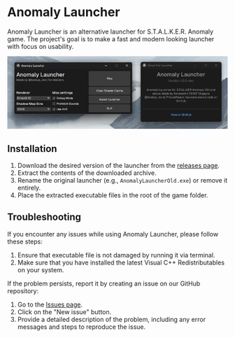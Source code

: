 # Anomaly Launcher

Anomaly Launcher is an alternative launcher for S.T.A.L.K.E.R. Anomaly game.
The project's goal is to make a fast and modern looking launcher with focus on usability.

![Preview image of launcher](preview.png)

## Installation

1. Download the desired version of the launcher from the [releases page](https://github.com/kostya-zero/AnomalyLauncher/releases).
2. Extract the contents of the downloaded archive.
3. Rename the original launcher (e.g., `AnomalyLauncherOld.exe`) or remove it entirely.
4. Place the extracted executable files in the root of the game folder.

## Troubleshooting

If you encounter any issues while using Anomaly Launcher, please follow these steps:

1. Ensure that executable file is not damaged by running it via terminal.
2. Make sure that you have installed the latest Visual C++ Redistributables on your system.

If the problem persists, report it by creating an issue on our GitHub repository:

1. Go to the [Issues page](https://github.com/kostya-zero/AnomalyLauncher/issues).
2. Click on the "New issue" button.
3. Provide a detailed description of the problem, including any error messages and steps to reproduce the issue.
